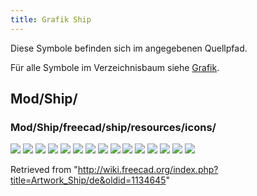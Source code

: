 ```yaml
---
title: Grafik Ship
---
```

Diese Symbole befinden sich im angegebenen Quellpfad.

Für alle Symbole im Verzeichnisbaum siehe [Grafik](/Artwork/de "Artwork/de").

## Mod/Ship/

### Mod/Ship/freecad/ship/resources/icons/

![](/images/Seakeeping_RAOs.svg)
![](/images/Seakeeping_SetMesh.svg)
![](/images/Ship_AreaCurve.svg)
![](/images/Ship_CapacityCurve.svg)
![](/images/Ship_GZ.svg)
![](/images/Ship_Hydrostatics.svg)
![](/images/Ship_Instance.svg)
![](/images/Ship_Load.svg)
![](/images/Ship_LoadCondition.svg)
![](/images/Ship_Logo.svg)
![](/images/Ship_Module.svg)
![](/images/Ship_SinkAndTrim.svg)
![](/images/Ship_Tank.svg)
![](/images/Ship_Weight.svg)
![](/images/Workbench_Ship.svg)

Retrieved from "<http://wiki.freecad.org/index.php?title=Artwork_Ship/de&oldid=1134645>"